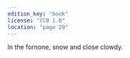 ```yaml
---
edition_key: "book"
license: "CC0 1.0"
location: "page 29"
---
```

In the fornone, snow and close
clowdy.
